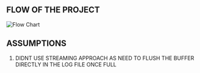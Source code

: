 ## FLOW OF THE PROJECT 

![Flow Chart](https://raw.githubusercontent.com/Naman15032001/Buffer_Flush/main/FLOW_CHART.png)

## ASSUMPTIONS

1) DIDNT USE STREAMING APPROACH AS NEED TO FLUSH THE BUFFER DIRECTLY IN THE LOG FILE ONCE FULL 
